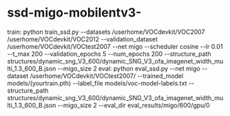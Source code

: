 # ssd-migo-mobilentv3-
train:
python train_ssd.py --datasets /userhome/VOCdevkit/VOC2007 /userhome/VOCdevkit/VOC2012 --validation_dataset /userhome/VOCdevkit/VOCtest2007  --net migo --scheduler cosine --lr 0.01 --t_max 200 --validation_epochs 5 --num_epochs 200 --structure_path structures/dynamic_sng_V3_600/dynamic_SNG_V3_ofa_imagenet_width_multi_1.3_600_B.json --migo_size 2
eval:
python eval_ssd.py --net migo  --dataset /userhome/VOCdevkit/VOCtest2007/ --trained_model models/(yourtrain.pth)  --label_file models/voc-model-labels.txt --structure_path structures/dynamic_sng_V3_600/dynamic_SNG_V3_ofa_imagenet_width_multi_1.3_600_B.json --migo_size 2 --eval_dir eval_results/migo/600/gpu/0
